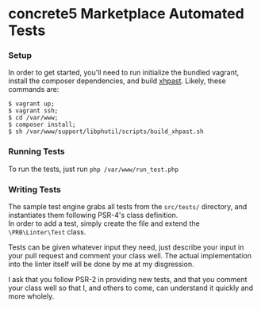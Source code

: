 # concrete5 Marketplace Automated Tests

### Setup
In order to get started, you'll need to run initialize the bundled vagrant, install the composer dependencies, and build [xhpast](https://github.com/facebook/libphutil/tree/master/support/xhpast).
Likely, these commands are:

	$ vagrant up;
	$ vagrant ssh;
	$ cd /var/www;
	$ composer install;
	$ sh /var/www/support/libphutil/scripts/build_xhpast.sh
	
### Running Tests
To run the tests, just run `php /var/www/run_test.php`

### Writing Tests

The sample test engine grabs all tests from the `src/tests/` directory, and instantiates them following PSR-4's class definition.  
In order to add a test, simply create the file and extend the `\PRB\Linter\Test` class.

Tests can be given whatever input they need, just describe your input in your pull request and comment your class well. The actual implementation into the linter itself will be done by me at my disgression.

I ask that you follow PSR-2 in providing new tests, and that you comment your class well so that I, and others to come, can understand it quickly and more wholely.